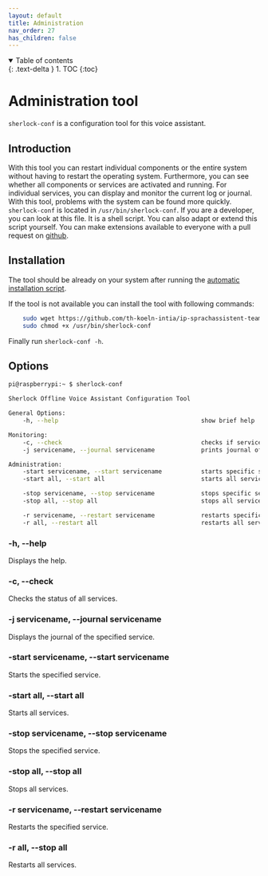 ```yaml
---
layout: default 
title: Administration 
nav_order: 27 
has_children: false
---
```


<details open markdown="block">
  <summary>
    Table of contents
  </summary>
  {: .text-delta }
1. TOC
{:toc}
</details>

# Administration tool

`sherlock-conf` is a configuration tool for this voice assistant.

## Introduction

With this tool you can restart individual components or the entire system without having to restart the operating
system. Furthermore, you can see whether all components or services are activated and running. For individual services,
you can display and monitor the current log or journal. With this tool, problems with the system can be found more
quickly. `sherlock-conf` is located in `/usr/bin/sherlock-conf`. If you are a developer, you can look at this file. It
is a shell script. You can also adapt or extend this script yourself. You can make extensions available to everyone with
a pull request on [github](https://github.com/th-koeln-intia/ip-sprachassistent-team4/pulls).

## Installation

The tool should be already on your system after running
the [automatic installation script](/pages/installation/auto-installation).

If the tool is not available you can install the tool with following commands:

```bash
    sudo wget https://github.com/th-koeln-intia/ip-sprachassistent-team4/raw/master/scripts/sherlock-conf.sh -O /usr/bin/sherlock-conf
    sudo chmod +x /usr/bin/sherlock-conf
```

Finally run `sherlock-conf -h`.

## Options

```bash
pi@raspberrypi:~ $ sherlock-conf

Sherlock Offline Voice Assistant Configuration Tool

General Options:
    -h, --help                                        show brief help

Monitoring:
    -c, --check                                       checks if services are running
    -j servicename, --journal servicename             prints journal of the service

Administration:
    -start servicename, --start servicename           starts specific service
    -start all, --start all                           starts all services

    -stop servicename, --stop servicename             stops specific service
    -stop all, --stop all                             stops all services

    -r servicename, --restart servicename             restarts specific service
    -r all, --restart all                             restarts all services
```

### -h, --help

Displays the help.

### -c, --check

Checks the status of all services.

### -j servicename, --journal servicename

Displays the journal of the specified service.

### -start servicename, --start servicename

Starts the specified service.

### -start all, --start all

Starts all services.

### -stop servicename, --stop servicename

Stops the specified service.

### -stop all, --stop all

Stops all services.

### -r servicename, --restart servicename

Restarts the specified service.

### -r all, --stop all

Restarts all services.